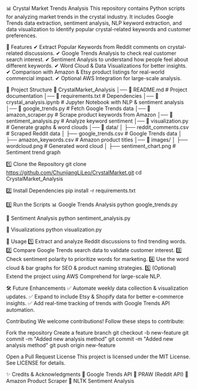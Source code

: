 📊 Crystal Market Trends Analysis
This repository contains Python scripts for analyzing market trends in the crystal industry. It includes Google Trends data extraction, sentiment analysis, NLP keyword extraction, and data visualization to identify popular crystal-related keywords and customer preferences.

🚀 Features
✔ Extract Popular Keywords from Reddit comments on crystal-related discussions.
✔ Google Trends Analysis to check real customer search interest.
✔ Sentiment Analysis to understand how people feel about different keywords.
✔ Word Cloud & Data Visualizations for better insights.
✔ Comparison with Amazon & Etsy product listings for real-world commercial impact.
✔ Optional AWS Integration for large-scale analysis.

📂 Project Structure
📁 CrystalMarket_Analysis
│── 📄 README.md               # Project documentation
│── 📄 requirements.txt        # Dependencies
│── 📄 crystal_analysis.ipynb  # Jupyter Notebook with NLP & sentiment analysis
│── 📄 google_trends.py        # Fetch Google Trends data
│── 📄 amazon_scraper.py       # Scrape product keywords from Amazon
│── 📄 sentiment_analysis.py   # Analyze keyword sentiment
│── 📄 visualization.py        # Generate graphs & word clouds
│── 📂 data/
│   ├── reddit_comments.csv    # Scraped Reddit data
│   ├── google_trends.csv      # Google Trends data
│   ├── amazon_keywords.csv    # Amazon product titles
│── 📂 images/
│   ├── wordcloud.png          # Generated word cloud
│   ├── sentiment_chart.png    # Sentiment trend graph

1️⃣ Clone the Repository
git clone https://github.com/ChunjiangLiLeo/CrystalMarket.git
cd CrystalMarket_Analysis

2️⃣ Install Dependencies
pip install -r requirements.txt

3️⃣ Run the Scripts
📊 Google Trends Analysis
python google_trends.py

📝 Sentiment Analysis
python sentiment_analysis.py

🎨 Visualizations
python visualization.py

📌 Usage
1️⃣ Extract and analyze Reddit discussions to find trending words.
2️⃣ Compare Google Trends search data to validate customer interest.
3️⃣ Check sentiment polarity to prioritize words for marketing.
4️⃣ Use the word cloud & bar graphs for SEO & product naming strategies.
5️⃣ (Optional) Extend the project using AWS Comprehend for large-scale NLP.

🛠️ Future Enhancements
✅ Automate weekly data collection & visualization updates.
✅ Expand to include Etsy & Shopify data for better e-commerce insights.
✅ Add real-time tracking of trends with Google Trends API automation.

Contributing
We welcome contributions! Follow these steps to contribute:

Fork the repository
Create a feature branch
git checkout -b new-feature
git commit -m "Added new analysis method"
git commit -m "Added new analysis method"
git push origin new-feature

Open a Pull Request
 License
This project is licensed under the MIT License. See LICENSE for details.

✨ Credits & Acknowledgments
🔗 Google Trends API
🔗 PRAW (Reddit API)
🔗 Amazon Product Scraper
🔗 NLTK Sentiment Analysis

